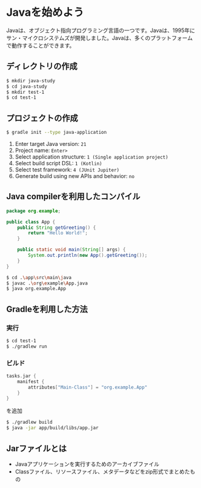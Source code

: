 # Javaを始めよう

Javaは、オブジェクト指向プログラミング言語の一つです。Javaは、1995年にサン・マイクロシステムズが開発しました。Javaは、多くのプラットフォームで動作することができます。


## ディレクトリの作成

```bash
$ mkdir java-study
$ cd java-study
$ mkdir test-1
$ cd test-1
```

## プロジェクトの作成

```bash
$ gradle init --type java-application
```

1. Enter target Java version: `21`
2. Project name: `Enter>`
3. Select application structure: `1 (Single application project)`
4. Select build script DSL: `1 (Kotlin)`
5. Select test framework: `4 (JUnit Jupiter)`
6. Generate build using new APIs and behavior: `no`

## Java compilerを利用したコンパイル

```java
package org.example;

public class App {
    public String getGreeting() {
        return "Hello World!";
    }

    public static void main(String[] args) {
        System.out.println(new App().getGreeting());
    }
}
```

```bash
$ cd .\app\src\main\java
$ javac .\org\example\App.java
$ java org.example.App
```


## Gradleを利用した方法

### 実行
```bash
$ cd test-1
$ ./gradlew run
```

### ビルド

```kotlin
tasks.jar {
    manifest {
        attributes["Main-Class"] = "org.example.App"
    }
}
```
を追加

```bash
$ ./gradlew build
$ java -jar app/build/libs/app.jar
```


## Jarファイルとは

- Javaアプリケーションを実行するためのアーカイブファイル
- Classファイル、リソースファイル、メタデータなどをzip形式でまとめたもの